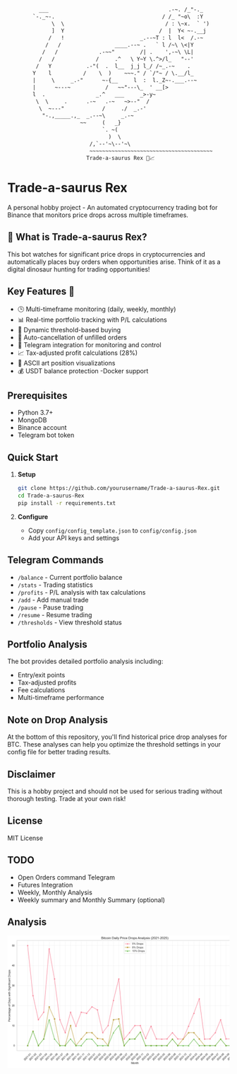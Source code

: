 ```
          ___                                      .-~. /_"-._
        `-._~-.                                  / /_ "~o\  :Y
              \  \                                / : \~x.  ` ')
              ]  Y                              /  |  Y< ~-.__j
             /   !                        _.--~T : l  l<  /.-~
            /   /                 ____.--~ .   ` l /~\ \<|Y
           /   /             .-~~"        /| .    ',-~\ \L|
          /   /             /     .^   \ Y~Y \.^>/l_   "--'
         /   Y           .-"(  .  l__  j_j l_/ /~_.-~    .
        Y    l          /    \  )    ~~~." / `/"~ / \.__/l_
        |     \     _.-"      ~-{__     l  :  l._Z~-.___.--~
        |      ~---~           /   ~~"---\_  ' __[>
        l  .                _.^   ___     _>-y~
         \  \     .      .-~   .-~   ~>--"  /
          \  ~---"            /     ./  _.-'
           "-.,_____.,_  _.--~\     _.-~
                       ~~     (   _}       
                              `. ~(
                                )  \
                          /,`--'~\--'~\
                          ~~~~~~~~~~~~~~~~~~~~~~~~~~~~~~~~~~~~~~~
                         Trade-a-saurus Rex 🦖📈
```

# Trade-a-saurus Rex

A personal hobby project - An automated cryptocurrency trading bot for Binance that monitors price drops across multiple timeframes.

## 🦖 What is Trade-a-saurus Rex?

This bot watches for significant price drops in cryptocurrencies and automatically places buy orders when opportunities arise. Think of it as a digital dinosaur hunting for trading opportunities!

## Key Features 🚀

- 🕒 Multi-timeframe monitoring (daily, weekly, monthly)
- 📊 Real-time portfolio tracking with P/L calculations
- 🎯 Dynamic threshold-based buying
- 🔄 Auto-cancellation of unfilled orders
- 🤖 Telegram integration for monitoring and control
- 📈 Tax-adjusted profit calculations (28%)
- 🎨 ASCII art position visualizations
- 💰 USDT balance protection
-Docker support

## Prerequisites

- Python 3.7+
- MongoDB
- Binance account
- Telegram bot token

## Quick Start

1. **Setup**
   ```bash
   git clone https://github.com/yourusername/Trade-a-saurus-Rex.git
   cd Trade-a-saurus-Rex
   pip install -r requirements.txt
   ```

2. **Configure**
   - Copy `config/config_template.json` to `config/config.json`
   - Add your API keys and settings

## Telegram Commands

- `/balance` - Current portfolio balance
- `/stats` - Trading statistics
- `/profits` - P/L analysis with tax calculations
- `/add` - Add manual trade
- `/pause` - Pause trading
- `/resume` - Resume trading
- `/thresholds` - View threshold status

## Portfolio Analysis

The bot provides detailed portfolio analysis including:
- Entry/exit points
- Tax-adjusted profits
- Fee calculations
- Multi-timeframe performance

## Note on Drop Analysis

At the bottom of this repository, you'll find historical price drop analyses for BTC. These analyses can help you optimize the threshold settings in your config file for better trading results.

## Disclaimer

This is a hobby project and should not be used for serious trading without thorough testing. Trade at your own risk!

## License

MIT License


## TODO

- Open Orders command Telegram 
- Futures Integration
- Weekly, Monthly Analysis
- Weekly summary and Monthly Summary (optional)


## Analysis

![Drop Analysis Daily Candles](src/img/data1.png)
